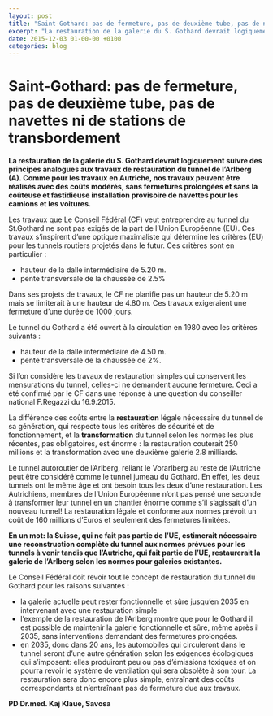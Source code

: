 ```yaml
---
layout: post
title: "Saint-Gothard: pas de fermeture, pas de deuxième tube, pas de navettes ni de stations de transbordement"
excerpt: "La restauration de la galerie du S. Gothard devrait logiquement suivre des principes analogues aux travaux de restauration du tunnel de l’Arlberg (A). Comme pour les travaux en Autriche, nos travaux peuvent être réalisés avec des coûts modérés, sans fermetures prolongées et sans la coûteuse et fastidieuse ins..."
date: 2015-12-03 01-00-00 +0100
categories: blog
---
```


# Saint-Gothard: pas de fermeture, pas de deuxième tube, pas de navettes ni de stations de transbordement

**La restauration de la galerie du S. Gothard devrait logiquement suivre des principes analogues aux travaux de restauration du tunnel de l’Arlberg (A). Comme pour les travaux en Autriche, nos travaux peuvent être réalisés avec des coûts modérés, sans fermetures prolongées et sans la coûteuse et fastidieuse installation provisoire de navettes pour les camions et les voitures.**

Les travaux que Le Conseil Fédéral (CF) veut entreprendre au tunnel du St.Gothard ne sont pas exigés de la part de l’Union Européenne (EU). Ces travaux s’inspirent d’une optique maximaliste qui détermine les critères (EU) pour les tunnels routiers projetés dans le futur. Ces critères sont en particulier :

* hauteur de la dalle intermédiaire de 5.20 m.
* pente transversale de la chaussée de 2.5%

Dans ses projets de travaux, le CF ne planifie pas un hauteur de 5.20 m mais se limiterait à une hauteur de 4.80 m. Ces travaux exigeraient une fermeture d’une durée de 1000 jours.

Le tunnel du Gothard a été ouvert à la circulation en 1980 avec les critères suivants :

* hauteur de la dalle intermédiaire de 4.50 m.
* pente transversale de la chaussée de 2%.

Si l’on considère les travaux de restauration simples qui conservent les mensurations du tunnel, celles-ci ne demandent aucune fermeture. Ceci a été confirmé par le CF dans une réponse à une question du conseiller national F.Regazzi du 16.9.2015.

La différence des coûts entre la **restauration** légale nécessaire du tunnel de sa génération, qui respecte tous les critères de sécurité et de fonctionnement, et la **transformation** du tunnel selon les normes les plus récentes, pas obligatoires, est énorme : la restauration couterait 250 millions et la transformation avec une deuxième galerie 2.8 milliards.

Le tunnel autoroutier de l’Arlberg, reliant le Vorarlberg au reste de l’Autriche peut être considéré comme le tunnel jumeau du Gothard. En effet, les deux tunnels ont le même âge et ont besoin tous les deux d’une restauration. Les Autrichiens, membres de l’Union Européenne n’ont pas pensé une seconde à transformer leur tunnel en un chantier énorme comme s’il s’agissait d’un nouveau tunnel! La restauration légale et conforme aux normes prévoit un coût de 160 millions d’Euros et seulement des fermetures limitées.

**En un mot: la Suisse, qui ne fait pas partie de l’UE, estimerait nécessaire une reconstruction complète du tunnel aux normes prévues pour les tunnels à venir tandis que l’Autriche, qui fait partie de l’UE, restaurerait la galerie de l’Arlberg selon les normes pour galeries existantes.**

Le Conseil Fédéral doit revoir tout le concept de restauration du tunnel du Gothard pour les raisons suivantes :

* la galerie actuelle peut rester fonctionnelle et sûre jusqu’en 2035 en intervenant avec une restauration simple
* l’exemple de la restauration de l’Arlberg montre que pour le Gothard il est possible de maintenir la galerie fonctionnelle et sûre, même après il 2035, sans interventions demandant des fermetures prolongées.
* en 2035, donc dans 20 ans, les automobiles qui circuleront dans le tunnel seront d’une autre génération selon les exigences écologiques qui s’imposent: elles produiront peu ou pas d’émissions toxiques et on pourra revoir le système de ventilation qui sera obsolète à son tour. La restauration sera donc encore plus simple, entraînant des coûts correspondants et n’entraînant pas de fermeture due aux travaux.

**PD Dr.med. Kaj Klaue, Savosa**

